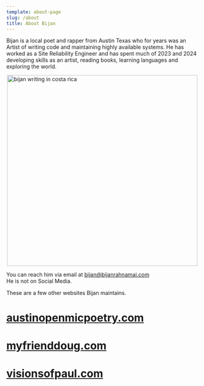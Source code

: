 ```yaml
---
template: about-page
slug: /about
title: About Bijan
---
```


Bijan is a local poet and rapper from Austin Texas who for years was an Artist of writing code and maintaining highly available systems.
He has worked as a Site Reliability Engineer and has spent much of 2023 and 2024 developing skills as an artist, reading books, learning languages and exploring the world.

<img src="/assets/artist-bijan.jpg" alt="bijan writing in costa rica" width="500" style="display: block; margin: 0 auto;" />


You can reach him via email at bijan@bijanrahnamai.com<br>
He is not on Social Media.

These are a few other websites Bijan maintains.

# <a href="https://www.austinopenmicpoetry.com" target="_blank">austinopenmicpoetry.com</a>

# <a href="https://myfrienddoug.com/" target="_blank">myfrienddoug.com</a>

# <a href="https://visionsofpaul.com/" target="_blank">visionsofpaul.com</a>